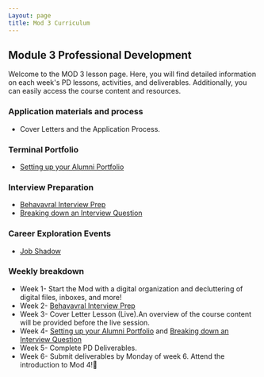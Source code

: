 ```yaml
---
Layout: page
title: Mod 3 Curriculum
---
```


## Module 3 Professional Development
Welcome to the MOD 3 lesson page. Here, you will find detailed information on each week's PD lessons, activities, and deliverables. Additionally, you can easily access the course content and resources.

### Application materials and process
* Cover Letters and the Application Process.

### Terminal Portfolio 
* [Setting up your Alumni Portfolio](/module_three/module_three_terminal_portfolios/Terminal%20Portfolios)


### Interview Preparation
* [Behavavral Interview Prep](https://careerdev.turing.edu/module_three/mod3_week5)
* [Breaking down an Interview Question](https://frontend.turing.edu/lessons/module-3/interpreting-interviews.html)


### Career Exploration Events
* [Job Shadow](/module_three/job_shadow_overview)

### Weekly breakdown
* Week 1- Start the Mod with a digital organization and decluttering of digital files, inboxes, and more! 
* Week 2- [Behavavral Interview Prep](https://careerdev.turing.edu/module_three/mod3_week5)
* Week 3- Cover Letter Lesson (Live).An overview of the course content will be provided before the live session.
* Week 4- [Setting up your Alumni Portfolio](/module_three/module_three_terminal_portfolios/Terminal%20Portfolios) and  [Breaking down an Interview Question](https://frontend.turing.edu/lessons/module-3/interpreting-interviews.html)
* Week 5- Complete PD Deliverables. 
* Week 6- Submit deliverables by Monday of week 6.  Attend the introduction to Mod 4!🎉
